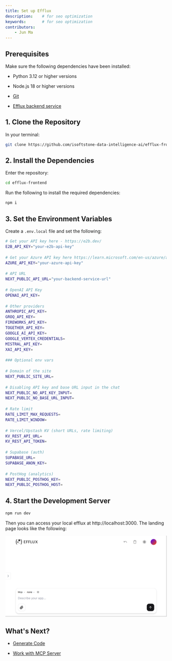 ```yaml
---
title: Set up Efflux
description: 	# for seo optimization
keywords: 		# for seo optimization
contributors: 
	- Jun Ma
---
```


## Prerequisites

Make sure the following dependencies have been installed:

- Python 3.12 or higher versions

- Node.js 18 or higher versions

- [Git](https://git-scm.com/downloads)

- [Efflux backend service](https://github.com/isoftstone-data-intelligence-ai/efflux-backend?tab=readme-ov-file#quick-start)

## 1. Clone the Repository

In your terminal:

```sh
git clone https://github.com/isoftstone-data-intelligence-ai/efflux-frontend.git
```

## 2. Install the Dependencies

Enter the repository:

```sh
cd efflux-frontend
```

Run the following to install the required dependencies:

```sh
npm i
```

## 3. Set the Environment Variables

Create a `.env.local` file and set the following:

```sh
# Get your API key here - https://e2b.dev/
E2B_API_KEY="your-e2b-api-key"

# Get your Azure API key here https://learn.microsoft.com/en-us/azure/ai-services/openai/how-to/create-resource?tabs=portal
AZURE_API_KEY="your-azure-api-key"

# API URL
NEXT_PUBLIC_API_URL="your-backend-service-url"

# OpenAI API Key
OPENAI_API_KEY=

# Other providers
ANTHROPIC_API_KEY=
GROQ_API_KEY=
FIREWORKS_API_KEY=
TOGETHER_API_KEY=
GOOGLE_AI_API_KEY=
GOOGLE_VERTEX_CREDENTIALS=
MISTRAL_API_KEY=
XAI_API_KEY=

### Optional env vars

# Domain of the site
NEXT_PUBLIC_SITE_URL=

# Disabling API key and base URL input in the chat
NEXT_PUBLIC_NO_API_KEY_INPUT=
NEXT_PUBLIC_NO_BASE_URL_INPUT=

# Rate limit
RATE_LIMIT_MAX_REQUESTS=
RATE_LIMIT_WINDOW=

# Vercel/Upstash KV (short URLs, rate limiting)
KV_REST_API_URL=
KV_REST_API_TOKEN=

# Supabase (auth)
SUPABASE_URL=
SUPABASE_ANON_KEY=

# PostHog (analytics)
NEXT_PUBLIC_POSTHOG_KEY=
NEXT_PUBLIC_POSTHOG_HOST=
```

## 4. Start the Development Server

```sh
npm run dev
```

Then you can access your local efflux at http://localhost:3000. The landing page looks like the following:

![Efflux landing page](../assets/landing-page.png)

## What's Next?

* [Generate Code](generate-code.md)

* [Work with MCP Server](work-with-MCP-server.md) 